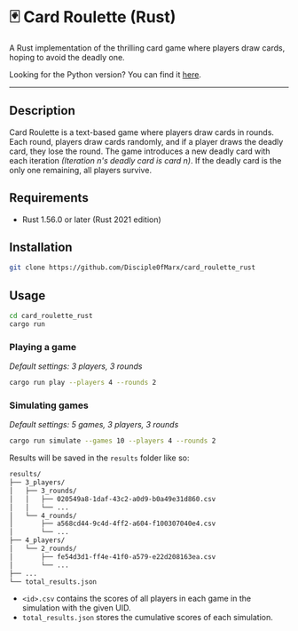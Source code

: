 # 🃏 Card Roulette (Rust)

A Rust implementation of the thrilling card game where players draw cards, hoping to avoid the deadly one.

Looking for the Python version? You can find it [here](https://github.com/Disciple0fMarx/card_roulette).

---

## Description

Card Roulette is a text-based game where players draw cards in rounds.
Each round, players draw cards randomly, and if a player draws the deadly card, they lose the round.
The game introduces a new deadly card with each iteration *(Iteration n's deadly card is card n)*.
If the deadly card is the only one remaining, all players survive.

## Requirements

- Rust 1.56.0 or later (Rust 2021 edition)


## Installation

```bash
git clone https://github.com/Disciple0fMarx/card_roulette_rust
```

## Usage

```bash
cd card_roulette_rust
cargo run
```

### Playing a game

_Default settings: 3 players, 3 rounds_

```bash
cargo run play --players 4 --rounds 2
```

### Simulating games

_Default settings: 5 games, 3 players, 3 rounds_

```bash
cargo run simulate --games 10 --players 4 --rounds 2
```

Results will be saved in the `results` folder like so:

```bash
results/
├── 3_players/
│   ├── 3_rounds/
│   │   ├── 020549a8-1daf-43c2-a0d9-b0a49e31d860.csv
│   │   └── ...
│   └── 4_rounds/
│       ├── a568cd44-9c4d-4ff2-a604-f100307040e4.csv
│       └── ...
├── 4_players/
│   └── 2_rounds/
│       ├── fe54d3d1-ff4e-41f0-a579-e22d208163ea.csv
│       └── ...
├── ...
└── total_results.json
```

- `<id>.csv` contains the scores of all players in each game in the simulation with the given UID.
- `total_results.json` stores the cumulative scores of each simulation.